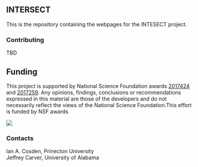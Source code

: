 ## INTERSECT


This is the repository containing the webpages for the INTESECT project. 

### Contributing

TBD

## Funding
This project is supported by National Science Foundation awards [2017424](https://www.nsf.gov/awardsearch/showAward?AWD_ID=2017424&HistoricalAwards=false) and [2017259](https://www.nsf.gov/awardsearch/showAward?AWD_ID=2017259&HistoricalAwards=false). Any opinions, findings, conclusions or recommendations expressed in this material are those of the developers and do not necessarily reflect the views of the National Science Foundation.This effort is funded by NSF awards 

![](https://i.imgur.com/9qujX6H.png)


### Contacts
Ian A. Cosden, Prinecton University  
Jeffrey Carver, University of Alabama

